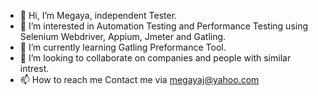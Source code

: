 - 👋 Hi, I’m Megaya, independent Tester.
- 👀 I’m interested in Automation Testing and Performance Testing using Selenium Webdriver, Appium, Jmeter and Gatling.
- 🌱 I’m currently learning Gatling Preformance Tool.
- 💞️ I’m looking to collaborate on companies and people with similar intrest.
- 📫 How to reach me Contact me via megayaj@yahoo.com

<!---
mrmegaya/mrmegaya is a ✨ special ✨ repository because its `README.md` (this file) appears on your GitHub profile.
You can click the Preview link to take a look at your changes.
--->
